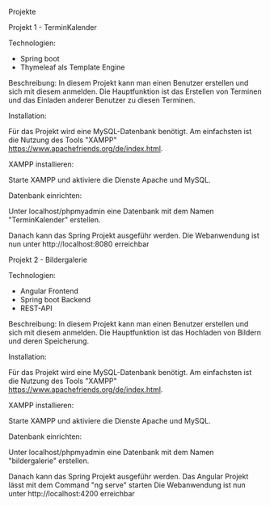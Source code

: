 Projekte 


Projekt 1 - TerminKalender

Technologien: 
 - Spring boot
 - Thymeleaf als Template Engine


Beschreibung: 
In diesem Projekt kann man einen Benutzer erstellen und sich mit diesem anmelden. Die Hauptfunktion ist das Erstellen von Terminen und das Einladen anderer Benutzer zu diesen Terminen.


Installation: 


Für das Projekt wird eine MySQL-Datenbank benötigt. Am einfachsten ist die Nutzung des Tools "XAMPP" https://www.apachefriends.org/de/index.html. 

XAMPP installieren:

Starte XAMPP und aktiviere die Dienste Apache und MySQL. 

Datenbank einrichten:

Unter localhost/phpmyadmin eine Datenbank mit dem Namen "TerminKalender" erstellen.

Danach kann das Spring Projekt ausgeführ werden.
Die Webanwendung ist nun unter http://localhost:8080 erreichbar



Projekt 2 - Bildergalerie

Technologien: 
 - Angular Frontend
 - Spring boot Backend
 - REST-API


Beschreibung: 
In diesem Projekt kann man einen Benutzer erstellen und sich mit diesem anmelden. Die Hauptfunktion ist das Hochladen von Bildern und deren Speicherung.


Installation: 


Für das Projekt wird eine MySQL-Datenbank benötigt. Am einfachsten ist die Nutzung des Tools "XAMPP" https://www.apachefriends.org/de/index.html. 

XAMPP installieren:

Starte XAMPP und aktiviere die Dienste Apache und MySQL. 

Datenbank einrichten:

Unter localhost/phpmyadmin eine Datenbank mit dem Namen "bildergalerie" erstellen.

Danach kann das Spring Projekt ausgeführ werden.
Das Angular Projekt lässt mit dem Command "ng serve" starten
Die Webanwendung ist nun unter http://localhost:4200 erreichbar

